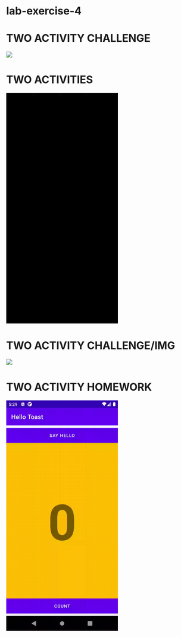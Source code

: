 # lab-exercise-4

# TWO ACTIVITY CHALLENGE
<img width="300" src = "LAB4/Two.activity.challenge/twoactivitychallenge.gif"/>

# TWO ACTIVITIES
<img width="300" src = "LAB4/Two.activity/Twoactivities.gif"/>

# TWO ACTIVITY CHALLENGE/IMG
<img width="300" src = "LAB4/Two.activity/twoactivitieschallenge.gif"/>

# TWO ACTIVITY HOMEWORK
<img width="300" src = "LAB4/Twoactivityhomework/twoactivityhomework.gif"/>
